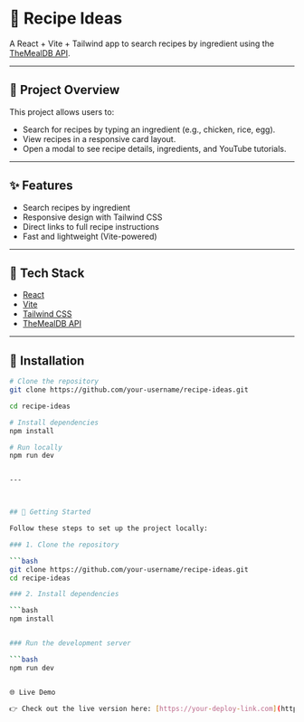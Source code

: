 

# 🍲 Recipe Ideas

A React + Vite + Tailwind app to search recipes by ingredient using the [TheMealDB API](https://www.themealdb.com/).


---

## 📌 Project Overview
This project allows users to:
- Search for recipes by typing an ingredient (e.g., chicken, rice, egg).
- View recipes in a responsive card layout.
- Open a modal to see recipe details, ingredients, and YouTube tutorials.


---

## ✨ Features
- Search recipes by ingredient  
- Responsive design with Tailwind CSS  
- Direct links to full recipe instructions  
- Fast and lightweight (Vite-powered)

---

## 🚀 Tech Stack
- [React](https://react.dev/)  
- [Vite](https://vitejs.dev/)  
- [Tailwind CSS](https://tailwindcss.com/)  
- [TheMealDB API](https://www.themealdb.com/)  

---

## 🔧 Installation
```bash
# Clone the repository
git clone https://github.com/your-username/recipe-ideas.git

cd recipe-ideas

# Install dependencies
npm install

# Run locally
npm run dev


---



## 🚀 Getting Started

Follow these steps to set up the project locally:

### 1. Clone the repository

```bash
git clone https://github.com/your-username/recipe-ideas.git
cd recipe-ideas

### 2. Install dependencies

```bash
npm install


### Run the development server

```bash
npm run dev


🌐 Live Demo

👉 Check out the live version here: [https://your-deploy-link.com](https://recipe-ideas-lebkuchen-de0037.netlify.app/)






